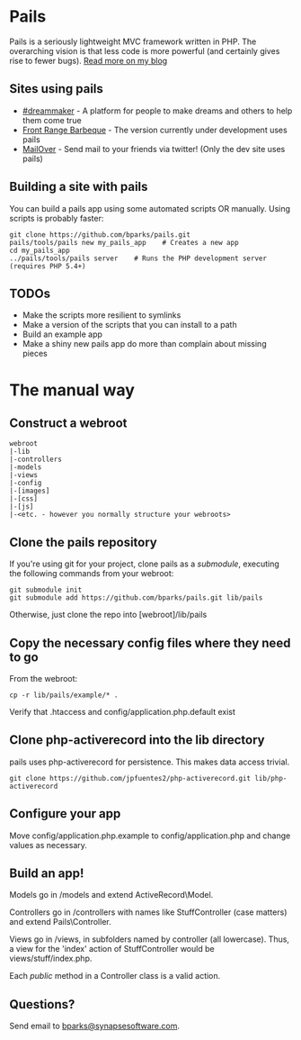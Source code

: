 Pails
=====

Pails is a seriously lightweight MVC framework written in PHP. The overarching
vision is that less code is more powerful (and certainly gives rise to fewer
bugs). [Read more on my blog][blog]

Sites using pails
-----------------

* [#dreammaker][dreammaker] - A platform for people to make dreams and others
  to help them come true
* [Front Range Barbeque][frbbq] - The version currently under development uses pails
* [MailOver][mailover] - Send mail to your friends via twitter! (Only the dev
  site uses pails)

Building a site with pails
--------------------------

You can build a pails app using some automated scripts OR manually. Using scripts
is probably faster:

    git clone https://github.com/bparks/pails.git
    pails/tools/pails new my_pails_app    # Creates a new app
    cd my_pails_app
    ../pails/tools/pails server    # Runs the PHP development server (requires PHP 5.4+)

TODOs
-----

* Make the scripts more resilient to symlinks
* Make a version of the scripts that you can install to a path
* Build an example app
* Make a shiny new pails app do more than complain about missing pieces

The manual way
==============

Construct a webroot
-------------------

    webroot
    |-lib
    |-controllers
    |-models
    |-views
    |-config
    |-[images]
    |-[css]
    |-[js]
    |-<etc. - however you normally structure your webroots>

Clone the pails repository
--------------------------

If you're using git for your project, clone pails as a *submodule*, executing
the following commands from your webroot:

    git submodule init
    git submodule add https://github.com/bparks/pails.git lib/pails

Otherwise, just clone the repo into [webroot]/lib/pails

Copy the necessary config files where they need to go
-----------------------------------------------------

From the webroot:

    cp -r lib/pails/example/* .

Verify that .htaccess and config/application.php.default exist

Clone php-activerecord into the lib directory
---------------------------------------------

pails uses php-activerecord for persistence. This makes data access trivial.

    git clone https://github.com/jpfuentes2/php-activerecord.git lib/php-activerecord

Configure your app
------------------

Move config/application.php.example to config/application.php and change
values as necessary.

Build an app!
-------------

Models go in /models and extend ActiveRecord\Model.

Controllers go in /controllers with names like StuffController (case matters)
and extend Pails\Controller.

Views go in /views, in subfolders named by controller (all lowercase). Thus, a
view for the 'index' action of StuffController would be views/stuff/index.php.

Each *public* method in a Controller class is a valid action.

Questions?
----------

Send email to bparks@synapsesoftware.com.

[blog]: http://bparks.github.io/
[dreammaker]: http://dreams.thoughtcolony.com/
[frbbq]: http://frbbq.com/
[mailover]: http://mailover.synapsesoftware.com/